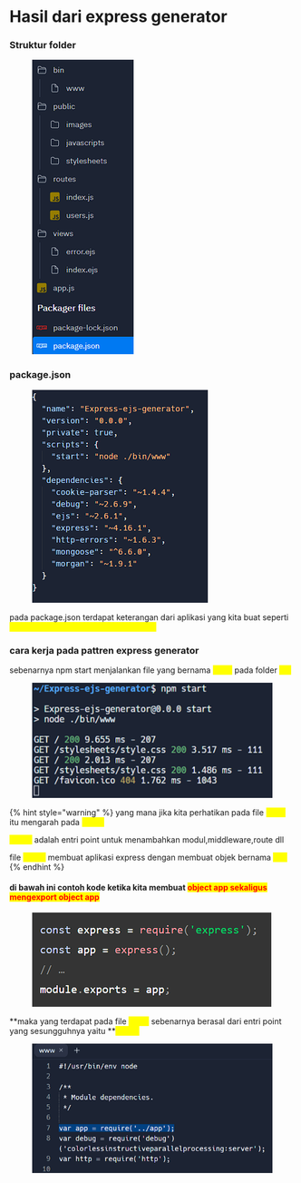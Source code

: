 # Hasil dari express generator

### Struktur folder

<figure><img src="../.gitbook/assets/image (11).png" alt=""><figcaption></figcaption></figure>

### package.json <a href="#package.json" id="package.json"></a>

<figure><img src="../.gitbook/assets/image (1) (4).png" alt=""><figcaption></figcaption></figure>

pada package.json terdapat keterangan dari aplikasi yang kita buat seperti <mark style="color:yellow;">Name,version,script dan dependencies</mark>



### cara kerja pada pattren express generator

sebenarnya npm start menjalankan file yang bernama <mark style="color:yellow;">www</mark> pada folder <mark style="color:yellow;">bin</mark>

<figure><img src="../.gitbook/assets/image (6).png" alt=""><figcaption></figcaption></figure>

{% hint style="warning" %}
yang mana jika kita perhatikan pada file <mark style="color:yellow;">www</mark> itu mengarah pada <mark style="color:yellow;">app.js</mark>&#x20;

<mark style="color:yellow;">app.js</mark> adalah entri point untuk menambahkan modul,middleware,route dll

file <mark style="color:yellow;">app.js</mark> membuat aplikasi express dengan membuat objek bernama <mark style="color:yellow;">app</mark>
{% endhint %}

#### di bawah ini contoh kode ketika kita membuat <mark style="color:red;">object app sekaligus mengexport object app</mark>

<figure><img src="../.gitbook/assets/image.png" alt=""><figcaption></figcaption></figure>

**maka yang terdapat pada file **<mark style="color:yellow;">**www**</mark>** sebenarnya berasal dari entri point yang sesungguhnya yaitu **<mark style="color:yellow;">**app.js**</mark>

<figure><img src="../.gitbook/assets/image (8).png" alt=""><figcaption></figcaption></figure>
